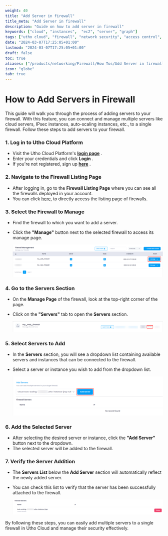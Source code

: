 ```yaml
---
weight: 40
title: "Add Server in firewall"
title_meta: "Add Server in firewall"
description: "Guide on how to add server in firewall"
keywords: ["cloud", "instances",  "ec2", "server", "graph"]
tags: ["utho cloud", "firewall", "network security", "access control", "cloud firewall"]
date: "2024-03-07T17:25:05+01:00"
lastmod: "2024-03-07T17:25:05+01:00"
draft: false
toc: true
aliases: ["/products/networking/Firewall/How Tos/Add Server in firewall"]
icon: "globe"
tab: true
---
```



# **How to Add Servers in Firewall**

This guide will walk you through the process of adding servers to your firewall. With this feature, you can connect and manage multiple servers like cloud servers, IPsec instances, auto-scaling instances, etc., to a single firewall. Follow these steps to add servers to your firewall.

### **1. Log in to Utho Cloud Platform**

* Visit the Utho Cloud Platform's **[login page](https://console.utho.com/login "Login")** .
* Enter your credentials and click  **Login** .
* If you're not registered, sign up  **[here](https://console.utho.com/signup "Signup")** .

### **2. Navigate to the Firewall Listing Page**

* After logging in, go to the **Firewall Listing Page** where you can see all the firewalls deployed in your account.
* You can click [here](https://console.utho.com/firewall "Firewall Listing Page"), to directly access the listing page of firewalls.

### **3. Select the Firewall to Manage**

* Find the firewall to which you want to add a server.
* Click the **"Manage"** button next to the selected firewall to access its manage page.

  ![1744021568406](image/index/1744021568406.png)

### **4. Go to the Servers Section**

* On the **Manage Page** of the firewall, look at the top-right corner of the page.
* Click on the **"Servers"** tab to open the **Servers** section.

  ![1744021621680](image/index/1744021621680.png)

### **5. Select Servers to Add**

* In the **Servers** section, you will see a dropdown list containing available servers and instances that can be connected to the firewall.
* Select a server or instance you wish to add from the dropdown list.

  ![1744021666784](image/index/1744021666784.png)

### **6. Add the Selected Server**

* After selecting the desired server or instance, click the **"Add Server"** button next to the dropdown.
* The selected server will be added to the firewall.

### **7. Verify the Server Addition**

* The **Servers List** below the **Add Server** section will automatically reflect the newly added server.
* You can check this list to verify that the server has been successfully attached to the firewall.

  ![1744021725478](image/index/1744021725478.png)

By following these steps, you can easily add multiple servers to a single firewall in Utho Cloud and manage their security effectively.
